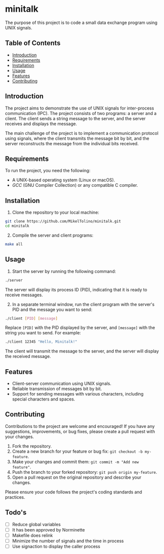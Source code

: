 # minitalk
The purpose of this project is to code a small data exchange program using UNIX signals.

## Table of Contents

- [Introduction](#introduction)
- [Requirements](#requirements)
- [Installation](#installation)
- [Usage](#usage)
- [Features](#features)
- [Contributing](#contributing)

## Introduction

The project aims to demonstrate the use of UNIX signals for inter-process communication (IPC). The project consists of two programs: a server and a client. The client sends a string message to the server, and the server receives and displays the message.

The main challenge of the project is to implement a communication protocol using signals, where the client transmits the message bit by bit, and the server reconstructs the message from the individual bits received.

## Requirements

To run the project, you need the following:

- A UNIX-based operating system (Linux or macOS).
- *GCC* (GNU Compiler Collection) or any compatible C compiler.

## Installation

1. Clone the repository to your local machine:

```bash
git clone https://github.com/MikelTolino/minitalk.git
cd minitalk
```

2. Compile the server and client programs:

```bash
make all
```

## Usage

1. Start the server by running the following command:

```bash
./server
```

The server will display its process ID (PID), indicating that it is ready to receive messages.

2. In a separate terminal window, run the client program with the server's PID and the message you want to send:

```bash
./client [PID] [message]
```

Replace `[PID]` with the PID displayed by the server, and `[message]` with the string you want to send. For example:

```bash
./client 12345 "Hello, Minitalk!"
```

The client will transmit the message to the server, and the server will display the received message.

## Features

- Client-server communication using UNIX signals.
- Reliable transmission of messages bit by bit.
- Support for sending messages with various characters, including special characters and spaces.

## Contributing

Contributions to the project are welcome and encouraged! If you have any suggestions, improvements, or bug fixes, please create a pull request with your changes.

1. Fork the repository.
2. Create a new branch for your feature or bug fix: `git checkout -b my-feature`.
3. Make your changes and commit them: `git commit -m "Add new feature"`.
4. Push the branch to your forked repository: `git push origin my-feature`.
5. Open a pull request on the original repository and describe your changes.

Please ensure your code follows the project's coding standards and practices.

## Todo's
- [ ] Reduce global variables
- [ ] It has been approved by Norminette
- [ ] Makefile does relink
- [ ] Minimize the number of signals and the time in process
- [ ] Use signaction to display the caller process
